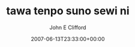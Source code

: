 ---
title: 'tawa tenpo suno sewi ni'
posts: 2
hash: 't806'
author: 'John E Clifford'
date: 2007-06-13T23:33:00+00:00
sources:
  - http://forums.tokipona.org/viewtopic.php%3Ft=806.html
---